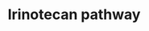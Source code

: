---
annotations:
- type: Cell Type Ontology
  value: enterocyte
- type: Disease Ontology
  value: diarrhea
- type: Cell Type Ontology
  value: hepatocyte
- type: Pathway Ontology
  value: irinotecan drug pathway
- type: Disease Ontology
  value: neutropenia
- type: Disease Ontology
  value: cancer
authors:
- MaintBot
- Thomas
- Ddigles
- Egonw
- Mkutmon
- DeSl
- Eweitz
description: 'This pathway shows the biotransformation of the chemotherapy prodrug
  irinotecan to form the active metabolite SN-38, an inhibitor of DNA topoisomerase
  I. SN-38 is primarily metabolized to the inactive SN-38 glucuronide by UGT1A1, the
  isoform catalyzing bilirubin glucuronidation. Irinotecan is used in the treatment
  of metastatic colorectal cancer, small cell lung cancer and several other solid
  tumors. There is large interpatient variability in response to irinotecan, as well
  as severe side effects such as diarrhea and neutropenia, which might be explained
  in part by genetic variation in the metabolic enzymes and transporters depicted
  here. Well-known variants to effect this pathway are the promoter polymorphic repeat
  in UGT1A1 (UGT1A1*28) and the 1236C>T polymorphism in ABCB1. While UGT1A1*28 genotype
  has been associated with toxicity, further evidence is needed to describe the roles
  of ABCB1 variants in toxicity.  Source: [http://www.pharmgkb.org/search/pathway/irinotecan/liver.jsp
  PharmGkb]'
last-edited: 2021-05-09
organisms:
- Bos taurus
redirect_from:
- /index.php/Pathway:WP1080
- /instance/WP1080
schema-jsonld:
- '@context': https://schema.org/
  '@id': https://wikipathways.github.io/pathways/WP1080.html
  '@type': Dataset
  creator:
    '@type': Organization
    name: WikiPathways
  description: 'This pathway shows the biotransformation of the chemotherapy prodrug
    irinotecan to form the active metabolite SN-38, an inhibitor of DNA topoisomerase
    I. SN-38 is primarily metabolized to the inactive SN-38 glucuronide by UGT1A1,
    the isoform catalyzing bilirubin glucuronidation. Irinotecan is used in the treatment
    of metastatic colorectal cancer, small cell lung cancer and several other solid
    tumors. There is large interpatient variability in response to irinotecan, as
    well as severe side effects such as diarrhea and neutropenia, which might be explained
    in part by genetic variation in the metabolic enzymes and transporters depicted
    here. Well-known variants to effect this pathway are the promoter polymorphic
    repeat in UGT1A1 (UGT1A1*28) and the 1236C>T polymorphism in ABCB1. While UGT1A1*28
    genotype has been associated with toxicity, further evidence is needed to describe
    the roles of ABCB1 variants in toxicity.  Source: [http://www.pharmgkb.org/search/pathway/irinotecan/liver.jsp
    PharmGkb]'
  keywords:
  - SN-38G
  - CYP3A5
  - CES1
  - SN-38
  - ABCG2
  - UGT1A9
  - SLCO1B1
  - Irinotecan
  - UGT1A10
  - CES2
  - BCHE
  - M4
  - ABCC2
  - NPC1
  - UGT1A1
  - CYP3A4
  - ABCC1
  - APC
  license: CC0
  name: Irinotecan pathway
seo: CreativeWork
title: Irinotecan pathway
wpid: WP1080
---